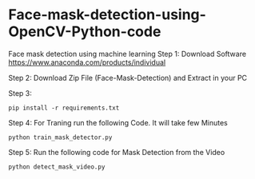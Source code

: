 # Face-mask-detection-using-OpenCV-Python-code
Face mask detection using machine learning
Step 1:
Download Software
https://www.anaconda.com/products/individual

Step 2:
Download Zip File (Face-Mask-Detection) and Extract in your PC

Step 3:
```
pip install -r requirements.txt
```

Step 4: 
For Traning run the following Code. It will take few Minutes
```
python train_mask_detector.py
```
Step 5:
Run the following code for Mask Detection from the Video

```
python detect_mask_video.py
```

